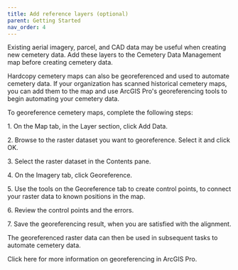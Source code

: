 ```yaml
---
title: Add reference layers (optional)
parent: Getting Started
nav_order: 4
---
```

Existing aerial imagery, parcel, and CAD data may be useful when
creating new cemetery data. Add these layers to the Cemetery Data
Management map before creating cemetery data.

Hardcopy cemetery maps can also be georeferenced and used to automate
cemetery data. If your organization has scanned historical cemetery
maps, you can add them to the map and use ArcGIS Pro\'s georeferencing
tools to begin automating your cemetery data.

To georeference cemetery maps, complete the following steps:

1\. On the Map tab, in the Layer section, click Add Data.

2\. Browse to the raster dataset you want to georeference. Select it and
click OK.

3\. Select the raster dataset in the Contents pane.

4\. On the Imagery tab, click Georeference.

5\. Use the tools on the Georeference tab to create control points, to
connect your raster data to known positions in the map.

6\. Review the control points and the errors.

7\. Save the georeferencing result, when you are satisfied with the
alignment.

The georeferenced raster data can then be used in subsequent tasks to
automate cemetery data.

Click here for more information on georeferencing in ArcGIS Pro.
